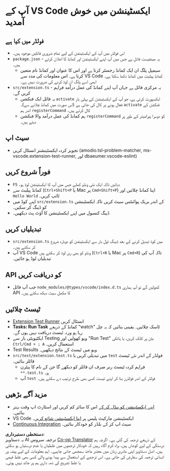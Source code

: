 <!--
CO_OP_TRANSLATOR_METADATA:
{
  "original_hash": "62b2632720dd39ef391d6b60b9b4bfb8",
  "translation_date": "2025-07-16T17:34:25+00:00",
  "source_file": "code/09.UpdateSamples/Aug/vscode/phiext/vsc-extension-quickstart.md",
  "language_code": "ur"
}
-->
# آپ کے VS Code ایکسٹینشن میں خوش آمدید

## فولڈر میں کیا ہے

* اس فولڈر میں آپ کے ایکسٹینشن کے لیے تمام ضروری فائلیں موجود ہیں۔
* `package.json` - یہ مینفیست فائل ہے جس میں آپ اپنے ایکسٹینشن اور کمانڈ کا اعلان کرتے ہیں۔
  * سیمپل پلگ ان ایک کمانڈ رجسٹر کرتا ہے اور اس کا عنوان اور کمانڈ نام متعین کرتا ہے۔ اس معلومات کی مدد سے VS Code کمانڈ پیلیٹ میں کمانڈ دکھا سکتا ہے۔ ابھی اسے پلگ ان لوڈ کرنے کی ضرورت نہیں ہے۔
* `src/extension.ts` - یہ مرکزی فائل ہے جہاں آپ اپنے کمانڈ کی عمل درآمد فراہم کریں گے۔
  * یہ فائل ایک فنکشن `activate` ایکسپورٹ کرتی ہے، جو آپ کے ایکسٹینشن کے پہلی بار فعال ہونے پر کال کی جاتی ہے (اس صورت میں کمانڈ چلانے سے)۔ `activate` فنکشن کے اندر ہم `registerCommand` کال کرتے ہیں۔
  * ہم کمانڈ کی عمل درآمد والا فنکشن `registerCommand` کو دوسرا پیرامیٹر کے طور پر دیتے ہیں۔

## سیٹ اپ

* تجویز کردہ ایکسٹینشنز انسٹال کریں (amodio.tsl-problem-matcher, ms-vscode.extension-test-runner, اور dbaeumer.vscode-eslint)

## فوراً شروع کریں

* `F5` دبائیں تاکہ ایک نئی ونڈو کھلے جس میں آپ کا ایکسٹینشن لوڈ ہو۔
* کمانڈ پیلیٹ سے (`Ctrl+Shift+P` یا Mac پر `Cmd+Shift+P`) اپنا کمانڈ چلائیں اور `Hello World` ٹائپ کریں۔
* اپنے کوڈ میں `src/extension.ts` کے اندر بریک پوائنٹس سیٹ کریں تاکہ ایکسٹینشن کو ڈیبگ کر سکیں۔
* ڈیبگ کنسول میں اپنے ایکسٹینشن کا آؤٹ پٹ دیکھیں۔

## تبدیلیاں کریں

* `src/extension.ts` میں کوڈ تبدیل کرنے کے بعد ڈیبگ ٹول بار سے ایکسٹینشن کو دوبارہ شروع کر سکتے ہیں۔
* آپ VS Code ونڈو کو بھی ری لوڈ کر سکتے ہیں (`Ctrl+R` یا Mac پر `Cmd+R`) تاکہ آپ کی تبدیلیاں لوڈ ہو جائیں۔

## API کو دریافت کریں

* جب آپ فائل `node_modules/@types/vscode/index.d.ts` کھولیں گے تو آپ ہماری API کا مکمل سیٹ دیکھ سکتے ہیں۔

## ٹیسٹ چلائیں

* [Extension Test Runner](https://marketplace.visualstudio.com/items?itemName=ms-vscode.extension-test-runner) انسٹال کریں
* **Tasks: Run Task** کمانڈ کے ذریعے "watch" ٹاسک چلائیں۔ یقینی بنائیں کہ یہ چل رہا ہو ورنہ ٹیسٹ دریافت نہیں ہوں گے۔
* ایکٹیویٹی بار سے Testing ویو کھولیں اور "Run Test" بٹن پر کلک کریں، یا ہاٹکی `Ctrl/Cmd + ; A` استعمال کریں۔
* Test Results ویو میں ٹیسٹ کے نتائج دیکھیں۔
* `src/test/extension.test.ts` میں تبدیلی کریں یا `test` فولڈر کے اندر نئے ٹیسٹ فائلز بنائیں۔
  * فراہم کردہ ٹیسٹ رنر صرف ان فائلز کو دیکھے گا جن کے نام کا پیٹرن `**.test.ts` ہو۔
  * آپ `test` فولڈر کے اندر فولڈرز بنا کر اپنے ٹیسٹ کسی بھی طرح ترتیب دے سکتے ہیں۔

## مزید آگے بڑھیں

* [اپنے ایکسٹینشن کو بنڈل کر کے](https://code.visualstudio.com/api/working-with-extensions/bundling-extension) اس کا سائز کم کریں اور اسٹارٹ اپ وقت بہتر بنائیں۔
* VS Code ایکسٹینشن مارکیٹ پلیس پر [اپنا ایکسٹینشن شائع کریں](https://code.visualstudio.com/api/working-with-extensions/publishing-extension)۔
* [Continuous Integration](https://code.visualstudio.com/api/working-with-extensions/continuous-integration) سیٹ اپ کر کے بلڈز کو خودکار بنائیں۔

**دستخطی دستبرداری**:  
یہ دستاویز AI ترجمہ سروس [Co-op Translator](https://github.com/Azure/co-op-translator) کے ذریعے ترجمہ کی گئی ہے۔ اگرچہ ہم درستگی کے لیے کوشاں ہیں، براہ کرم آگاہ رہیں کہ خودکار ترجموں میں غلطیاں یا عدم درستیاں ہو سکتی ہیں۔ اصل دستاویز اپنی مادری زبان میں معتبر ماخذ سمجھی جانی چاہیے۔ اہم معلومات کے لیے پیشہ ور انسانی ترجمہ کی سفارش کی جاتی ہے۔ اس ترجمے کے استعمال سے پیدا ہونے والی کسی بھی غلط فہمی یا غلط تشریح کی ذمہ داری ہم پر عائد نہیں ہوتی۔